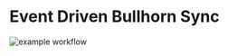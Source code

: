# Event Driven Bullhorn Sync

![example workflow](https://github.com/danielMensah/bullhorn-sync/actions/workflows/CI/badge.svg)
